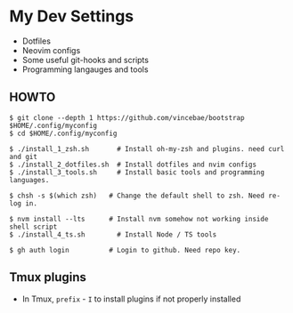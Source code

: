 # My Dev Settings

* Dotfiles
* Neovim configs
* Some useful git-hooks and scripts
* Programming langauges and tools

## HOWTO
```
$ git clone --depth 1 https://github.com/vincebae/bootstrap $HOME/.config/myconfig
$ cd $HOME/.config/myconfig

$ ./install_1_zsh.sh       # Install oh-my-zsh and plugins. need curl and git
$ ./install_2_dotfiles.sh  # Install dotfiles and nvim configs
$ ./install_3_tools.sh     # Install basic tools and programming languages.

$ chsh -s $(which zsh)   # Change the default shell to zsh. Need re-log in.

$ nvm install --lts      # Install nvm somehow not working inside shell script
$ ./install_4_ts.sh        # Install Node / TS tools

$ gh auth login          # Login to github. Need repo key.
```

## Tmux plugins
* In Tmux, `prefix` - `I` to install plugins if not properly installed
